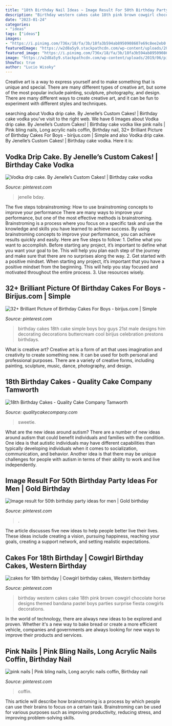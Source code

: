 ```yaml
---
title: "18th Birthday Nail Ideas ~ Image Result For 50th Birthday Party Ideas For Men"
description: "Birthday western cakes cake 18th pink brown cowgirl chocolate horse designs themed bandana pastel boys parties surprise fiesta cowgirls decorations"
date: "2023-01-24"
categories:
- "ideas"
tags: ["ideas"]
images:
- "https://i.pinimg.com/736x/18/fa/3b/18fa3b594ab8950908607e69c8ee2eb0.jpg"
featuredImage: "https://w2d8a5y9.stackpathcdn.com/wp-content/uploads/2019/06/pink-sweetie-drip-custom-topper-645x1030.jpg"
featured_image: "https://i.pinimg.com/736x/18/fa/3b/18fa3b594ab8950908607e69c8ee2eb0.jpg"
image: "https://w2d8a5y9.stackpathcdn.com/wp-content/uploads/2019/06/pink-sweetie-drip-custom-topper-645x1030.jpg"
ShowToc: true
author: "Lucio Wisoky"
---
```



Creative art is a way to express yourself and to make something that is unique and special. There are many different types of creative art, but some of the most popular include painting, sculpture, photography, and design. There are many different ways to create creative art, and it can be fun to experiment with different styles and techniques.

	

		
searching about Vodka drip cake. By Jenelle’s Custom Cakes! | Birthday cake vodka you've visit to the right web. We have 6 Images about Vodka drip cake. By Jenelle’s Custom Cakes! | Birthday cake vodka like pink nails | Pink bling nails, Long acrylic nails coffin, Birthday nail, 32+ Brilliant Picture of Birthday Cakes For Boys - birijus.com | Simple and also Vodka drip cake. By Jenelle’s Custom Cakes! | Birthday cake vodka. Here it is:
		
    
## Vodka Drip Cake. By Jenelle’s Custom Cakes! | Birthday Cake Vodka

<img loading=lazy src="https://i.pinimg.com/736x/54/c8/55/54c855f725ec963dbdfa4de8589aff0e.jpg" onerror="this.onerror=null;this.src='https://tse3.mm.bing.net/th?id=OIP.fGmnaT-RxGc2CIifwVnKagHaKr&amp;pid=15.1';" alt="Vodka drip cake. By Jenelle’s Custom Cakes! | Birthday cake vodka">

_Source: pinterest.com_

>jenelle bday. 

	

The five steps tobrainstroming: How to use brainstroming concepts to improve your performance
There are many ways to improve your performance, but one of the most effective methods is brainstroming. Brainstroming is a process where you focus on a specific task and use the knowledge and skills you have learned to achieve success. By using brainstroming concepts to improve your performance, you can achieve results quickly and easily. Here are five steps to follow: 1. Define what you want to accomplish. Before starting any project, it’s important to define what you want your goal to be. This will help you plan each step of the journey and make sure that there are no surprises along the way. 2. Get started with a positive mindset. When starting any project, it’s important that you have a positive mindset from the beginning. This will help you stay focused and motivated throughout the entire process. 3. Use resources wisely.

    
## 32+ Brilliant Picture Of Birthday Cakes For Boys - Birijus.com | Simple

<img loading=lazy src="https://i.pinimg.com/736x/09/4b/18/094b18af3bfa3628a32db6ab5d0e4c47.jpg" onerror="this.onerror=null;this.src='https://tse3.mm.bing.net/th?id=OIP.W1GhYlJGP2X_fvzc_7lo_wHaJ3&amp;pid=15.1';" alt="32+ Brilliant Picture of Birthday Cakes For Boys - birijus.com | Simple">

_Source: pinterest.com_

>birthday cakes 18th cake simple boys boy guys 21st male designs him decorating decorations buttercream cool birijus celebration prestons birthdays. 

	

What is creative art?
Creative art is a form of art that uses imagination and creativity to create something new. It can be used for both personal and professional purposes. There are a variety of creative forms, including painting, sculpture, music, dance, photography, and design.

    
## 18th Birthday Cakes - Quality Cake Company Tamworth

<img loading=lazy src="https://w2d8a5y9.stackpathcdn.com/wp-content/uploads/2019/06/pink-sweetie-drip-custom-topper-645x1030.jpg" onerror="this.onerror=null;this.src='https://tse1.mm.bing.net/th?id=OIP.OZDz75f5IwYsE50lPAZxJAHaL0&amp;pid=15.1';" alt="18th Birthday Cakes - Quality Cake Company Tamworth">

_Source: qualitycakecompany.com_

>sweetie. 

	

What are the new ideas around autism?
There are a number of new ideas around autism that could benefit individuals and families with the condition. One idea is that autistic individuals may have different capabilities than typically developing individuals when it comes to socialization, communication, and behavior. Another idea is that there may be unique challenges for people with autism in terms of their ability to work and live independently.

    
## Image Result For 50th Birthday Party Ideas For Men | Gold Birthday

<img loading=lazy src="https://i.pinimg.com/736x/18/fa/3b/18fa3b594ab8950908607e69c8ee2eb0.jpg" onerror="this.onerror=null;this.src='https://tse1.mm.bing.net/th?id=OIP.xAXkI8vKA65Zhi2DLJBBogHaKJ&amp;pid=15.1';" alt="Image result for 50th birthday party ideas for men | Gold birthday">

_Source: pinterest.com_

>. 

	

The article discusses five new ideas to help people better live their lives. These ideas include creating a vision, pursuing happiness, reaching your goals, creating a support network, and setting realistic expectations.

    
## Cakes For 18th Birthday | Cowgirl Birthday Cakes, Western Birthday

<img loading=lazy src="https://i.pinimg.com/736x/67/cb/c3/67cbc33345caee27e5b52bd2d556608f--th-birthday-party-birthday-cakes-for-girls.jpg" onerror="this.onerror=null;this.src='https://tse4.mm.bing.net/th?id=OIP.BJPhFpcfVobHRi31N4tuiAHaJ3&amp;pid=15.1';" alt="cakes for 18th birthday | Cowgirl birthday cakes, Western birthday">

_Source: pinterest.com_

>birthday western cakes cake 18th pink brown cowgirl chocolate horse designs themed bandana pastel boys parties surprise fiesta cowgirls decorations. 

	

In the world of technology, there are always new ideas to be explored and proven. Whether it's a new way to bake bread or create a more efficient vehicle, companies and governments are always looking for new ways to improve their products and services.

    
## Pink Nails | Pink Bling Nails, Long Acrylic Nails Coffin, Birthday Nail

<img loading=lazy src="https://i.pinimg.com/736x/fc/ba/d8/fcbad883db8771f91fb64bcf1c8d8425.jpg" onerror="this.onerror=null;this.src='https://tse4.mm.bing.net/th?id=OIP.Mha6Rq8HfMQBvS7BUBAs5wHaJ3&amp;pid=15.1';" alt="pink nails | Pink bling nails, Long acrylic nails coffin, Birthday nail">

_Source: pinterest.com_

>coffin. 

	

This article will describe how brainstroming is a process by which people can use their brains to focus on a certain task. Brainstroming can be used for various purposes such as improving productivity, reducing stress, and improving problem-solving skills.

